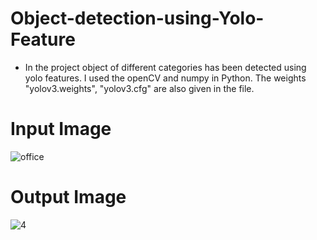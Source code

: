 # Object-detection-using-Yolo-Feature
* In the project object of different categories has been detected using yolo features. I used the openCV and numpy in Python. The weights "yolov3.weights", "yolov3.cfg" are also given in the file.
# Input Image 
 
![office](https://user-images.githubusercontent.com/60895200/90990658-bd174600-e568-11ea-9957-63a0273a824a.jpg)


# Output Image
![4](https://user-images.githubusercontent.com/60895200/90990683-f8197980-e568-11ea-85db-0a243e740ed8.png)
